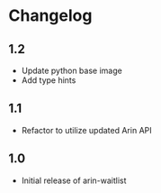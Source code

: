 # Changelog

## 1.2

- Update python base image
- Add type hints

## 1.1

- Refactor to utilize updated Arin API

## 1.0

- Initial release of arin-waitlist
